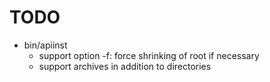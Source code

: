 TODO
====

- bin/apiinst
  * support option -f: force shrinking of root if necessary
  * support archives in addition to directories
